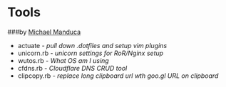 # Tools 

###by [Michael Manduca](http://twitter.com/mduca)

* actuate - _pull down .dotfiles and setup vim plugins_
* unicorn.rb - _unicorn settings for RoR/Nginx setup_
* wutos.rb - _What OS am I using_
* cfdns.rb - _Cloudflare DNS CRUD tool_
* clipcopy.rb - _replace long clipboard url wth goo.gl URL on clipboard_

